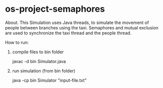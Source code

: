 # os-project-semaphores

About.
This Simulation uses Java threads, to simulate the movement of people between branches using the taxi. 
Semaphores and mutual exclusion are used to synchronize the taxi thread and the people thread.

How to run:

1. compile files to bin folder

   javac -d bin Simulator.java

2. run simulation (from bin folder)

   java -cp bin Simulator "input-file.txt"


